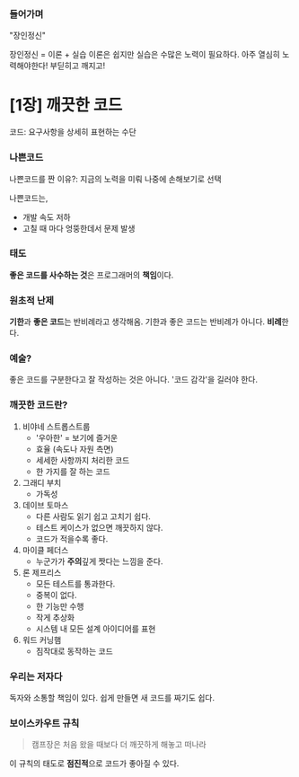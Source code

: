 ### 들어가며

"장인정신"

장인정신 = 이론 + 실습
이론은 쉽지만 실습은 수많은 노력이 필요하다. 아주 열심히 노력해야한다! 부딛히고 깨지고!

# [1장] 깨끗한 코드

코드: 요구사항을 상세히 표현하는 수단

### 나쁜코드

나쁜코드를 짠 이유?: 지금의 노력을 미뤄 나중에 손해보기로 선택

나쁜코드는,

- 개발 속도 저하
- 고칠 때 마다 엉뚱한데서 문제 발생

### 태도

**좋은 코드를 사수하는 것**은 프로그래머의 **책임**이다.

### 원초적 난제

**기한**과 **좋은 코드**는 반비례라고 생각해옴.
기한과 좋은 코드는 반비례가 아니다. **비례**한다.

### 예술?

좋은 코드를 구분한다고 잘 작성하는 것은 아니다.
'코드 감각'을 길러야 한다.

### 깨끗한 코드란?

1. 비야네 스트롭스트룹
	- '우아한' = 보기에 즐거운
	- 효율 (속도나 자원 측면)
	- 세세한 사항까지 처리한 코드
	- 한 가지를 잘 하는 코드
2. 그래디 부치
	- 가독성
3. 데이브 토마스
	- 다른 사람도 읽기 쉽고 고치기 쉽다.
	- 테스트 케이스가 없으면 깨끗하지 않다.
	- 코드가 적을수록 좋다.
4. 마이클 페더스
	- 누군가가 **주의**깊게 짯다는 느낌을 준다.
5. 론 제프리스
	- 모든 테스트를 통과한다.
	- 중복이 없다.
	- 한 기능만 수행
	- 작게 추상화
	- 시스템 내 모든 설계 아이디어를 표현
6. 워드 커닝햄
	- 짐작대로 동작하는 코드


### 우리는 저자다

독자와 소통할 책임이 있다.
쉽게 만들면 새 코드를 짜기도 쉽다.

### 보이스카우트 규칙

> 캠프장은 처음 왔을 때보다 더 깨끗하게 해놓고 떠나라

이 규칙의 태도로 **점진적**으로 코드가 좋아질 수 있다.
